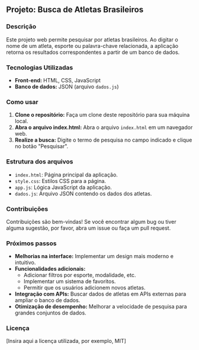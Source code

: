 ## Projeto: Busca de Atletas Brasileiros

### Descrição
Este projeto web permite pesquisar por atletas brasileiros. Ao digitar o nome de um atleta, esporte ou palavra-chave relacionada, a aplicação retorna os resultados correspondentes a partir de um banco de dados.

### Tecnologias Utilizadas
* **Front-end:** HTML, CSS, JavaScript
* **Banco de dados:** JSON (arquivo `dados.js`)

### Como usar
1. **Clone o repositório:** Faça um clone deste repositório para sua máquina local.
2. **Abra o arquivo index.html:** Abra o arquivo `index.html` em um navegador web.
3. **Realize a busca:** Digite o termo de pesquisa no campo indicado e clique no botão "Pesquisar".

### Estrutura dos arquivos
* `index.html`: Página principal da aplicação.
* `style.css`: Estilos CSS para a página.
* `app.js`: Lógica JavaScript da aplicação.
* `dados.js`: Arquivo JSON contendo os dados dos atletas.

### Contribuições
Contribuições são bem-vindas! Se você encontrar algum bug ou tiver alguma sugestão, por favor, abra um issue ou faça um pull request.

### Próximos passos
* **Melhorias na interface:** Implementar um design mais moderno e intuitivo.
* **Funcionalidades adicionais:**
  * Adicionar filtros por esporte, modalidade, etc.
  * Implementar um sistema de favoritos.
  * Permitir que os usuários adicionem novos atletas.
* **Integração com APIs:** Buscar dados de atletas em APIs externas para ampliar o banco de dados.
* **Otimização de desempenho:** Melhorar a velocidade de pesquisa para grandes conjuntos de dados.

### Licença
[Insira aqui a licença utilizada, por exemplo, MIT]
